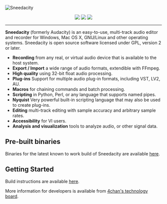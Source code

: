 ![Sneedacity](https://i.ibb.co/ZcCxtsB/sneeddabphones.gif)
<p align="center">
<!--<a href="https://github.com/Sneeds-Feed-and-Seed/sneedacity/releases" alt="GitHub release"><img src="https://img.shields.io/github/release/Sneeds-feed-and-Seed/sneedacity.svg"></a>-->
<a href="https://github.com/Sneeds-Feed-and-Seed/sneedacity/actions" alt="Build Status"><img src="https://github.com/Sneeds-Feed-and-Seed/sneedacity/actions/workflows/cmake_build.yml/badge.svg?branch=master&event=push"></a>  
<a href="https://matrix.to/#/#sneedacity:matrix.org" alt="Matrix room"><img src="https://img.shields.io/badge/matrix-%23sneedacity:matrix.org-brightgreen.svg"></a>
<a href="https://web.libera.chat/#sneedacity" alt="Libera.chat channel"><img src="https://img.shields.io/badge/libera.chat-%23sneedacity-brightgreen.svg"></a>
</p>

---

**Sneedacity** (formerly Audacity) is an easy-to-use, multi-track audio editor and recorder for Windows, Mac OS X, GNU/Linux and other operating systems. Sneedacity is open source software licensed under GPL, version 2 or later.

- **Recording** from any real, or virtual audio device that is available to the host system.
- **Export / Import** a wide range of audio formats, extendible with FFmpeg.
- **High quality** using 32-bit float audio processing.
- **Plug-ins** Support for multiple audio plug-in formats, including VST, LV2, AU.
- **Macros** for chaining commands and batch processing.
- **Scripting** in Python, Perl, or any language that supports named pipes.
- **Nyquist** Very powerful built-in scripting language that may also be used to create plug-ins.
- **Editing** multi-track editing with sample accuracy and arbitrary sample rates.
- **Accessibility** for VI users.
- **Analysis and visualization** tools to analyze audio, or other signal data.

## Pre-built binaries
Binaries for the latest known to work build of Sneedacity are available [here](https://github.com/Sneeds-Feed-and-Seed/sneedacity/actions?query=branch%3Amaster+is%3Asuccess+event%3Apush).

## Getting Started

Build instructions are available [here](BUILDING.md).

More information for developers is available from [4chan's technology board](https://boards.4channel.org/g/).
